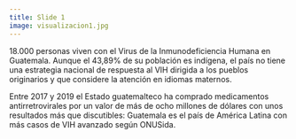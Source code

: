 ```yaml
---
title: Slide 1
image: visualizacion1.jpg
---
```


18.000 personas  viven con el Virus de la Inmunodeficiencia Humana en Guatemala. Aunque el 43,89% de su población es indígena, el país no tiene una estrategia nacional de respuesta al VIH dirigida a los pueblos originarios y que considere la atención en idiomas maternos.

Entre 2017 y 2019 el Estado guatemalteco ha comprado medicamentos antirretrovirales por un valor de más de ocho millones de dólares con unos resultados más que discutibles: Guatemala es el país de América Latina  con más casos de VIH avanzado según ONUSida.
